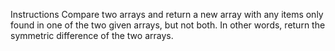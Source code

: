 Instructions
Compare two arrays and return a new array with any items only found in one of the two given arrays, but not both. In other words, return the symmetric difference of the two arrays.
